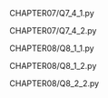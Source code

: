 CHAPTER07/Q7_4_1.py

CHAPTER07/Q7_4_2.py

CHAPTER08/Q8_1_1.py

CHAPTER08/Q8_1_2.py

CHAPTER08/Q8_2_2.py
